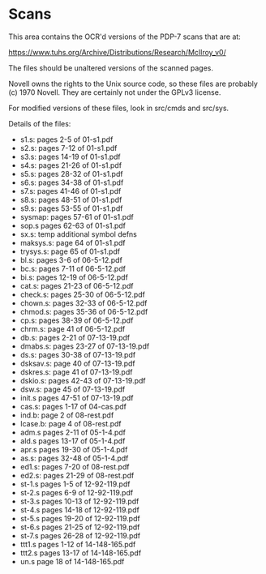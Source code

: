 

# Scans

This area contains the OCR'd versions of the PDP-7 scans that are at:

https://www.tuhs.org/Archive/Distributions/Research/McIlroy_v0/

The files should be unaltered versions of the scanned pages.

Novell owns the rights to the Unix source code, so these files are probably
(c) 1970 Novell. They are certainly not under the GPLv3 license.

For modified versions of these files, look in src/cmds and src/sys.

Details of the files:

* s1.s: pages 2-5    of 01-s1.pdf
* s2.s: pages 7-12   of 01-s1.pdf
* s3.s: pages 14-19  of 01-s1.pdf
* s4.s: pages 21-26  of 01-s1.pdf
* s5.s: pages 28-32  of 01-s1.pdf
* s6.s: pages 34-38  of 01-s1.pdf
* s7.s: pages 41-46  of 01-s1.pdf
* s8.s: pages 48-51  of 01-s1.pdf
* s9.s: pages 53-55  of 01-s1.pdf
* sysmap: pages 57-61 of 01-s1.pdf
* sop.s pages 62-63  of 01-s1.pdf
* sx.s: temp additional symbol defns
* maksys.s: page 64  of 01-s1.pdf
* trysys.s: page 65  of 01-s1.pdf
* bl.s:    pages 3-6   of 06-5-12.pdf
* bc.s:    pages 7-11  of 06-5-12.pdf
* bi.s:    pages 12-19 of 06-5-12.pdf
* cat.s:   pages 21-23 of 06-5-12.pdf
* check.s: pages 25-30 of 06-5-12.pdf
* chown.s: pages 32-33 of 06-5-12.pdf
* chmod.s: pages 35-36 of 06-5-12.pdf
* cp.s:    pages 38-39 of 06-5-12.pdf
* chrm.s:  page  41    of 06-5-12.pdf
* db.s:     pages 2-21  of 07-13-19.pdf
* dmabs.s:  pages 23-27 of 07-13-19.pdf
* ds.s:     pages 30-38 of 07-13-19.pdf
* dsksav.s: page  40    of 07-13-19.pdf
* dskres.s: page  41    of 07-13-19.pdf
* dskio.s:  pages 42-43 of 07-13-19.pdf
* dsw.s:    page  45    of 07-13-19.pdf
* init.s    pages 47-51 of 07-13-19.pdf
* cas.s: pages 1-17 of 04-cas.pdf
* ind.b:   page 2 of 08-rest.pdf
* lcase.b: page 4 of 08-rest.pdf
* adm.s pages 2-11  of 05-1-4.pdf
* ald.s pages 13-17 of 05-1-4.pdf
* apr.s pages 19-30 of 05-1-4.pdf
* as.s: pages 32-48 of 05-1-4.pdf
* ed1.s: pages 7-20 of 08-rest.pdf
* ed2.s: pages 21-29 of 08-rest.pdf
* st-1.s pages 1-5 of 12-92-119.pdf
* st-2.s pages 6-9 of 12-92-119.pdf
* st-3.s pages 10-13 of 12-92-119.pdf
* st-4.s pages 14-18 of 12-92-119.pdf
* st-5.s pages 19-20 of 12-92-119.pdf
* st-6.s pages 21-25 of 12-92-119.pdf
* st-7.s pages 26-28 of 12-92-119.pdf
* ttt1.s pages 1-12 of 14-148-165.pdf
* ttt2.s pages 13-17 of 14-148-165.pdf
* un.s page 18 of 14-148-165.pdf

